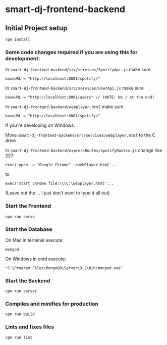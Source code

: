 # smart-dj-frontend-backend

## Initial Project setup
```
npm install
```

### Some code changes required if you are using this for development: 
In `smart-dj-frontend-backend/src/services/SpotifyApi.js` make sure 
```
baseURL = "http://localhost:8081/spotify/"
```
In `smart-dj-frontend-backend/src/services/UserApi.js` make sure 
```
baseURL = "http://localhost:8081/users" // (NOTE: No / at the end)
```
In `smart-dj-frontend-backend/webplayer.html` make sure 
```
baseURL = "http://localhost:8081/spotify/"
```

If you're developing on Windows:

Move `smart-dj-frontend-backend/src/services/webplayer.html` to the C drive

In `smart-dj-frontend-backend/expressRoutes/spotifyRoutes.js` change line 227:
```
exec('open -a "Google Chrome" ./webPlayer.html'... 
```
to 
```
exec('start chrome file:\\\C:\webplayer.html'...
```
(Leave out the ... I just don't want to type it all out)

### Start the Frontend
```
npm run serve
```

### Start the Database

On Mac in terminal execute:
```
mongod
```
On Windows in cmd execute:
```
"C:\Program Files\MongoDB\Server\3.2\bin\mongod.exe"
```

### Start the Backend
```
npm run server
```

### Compiles and minifies for production
```
npm run build
```

### Lints and fixes files
```
npm run lint
```
